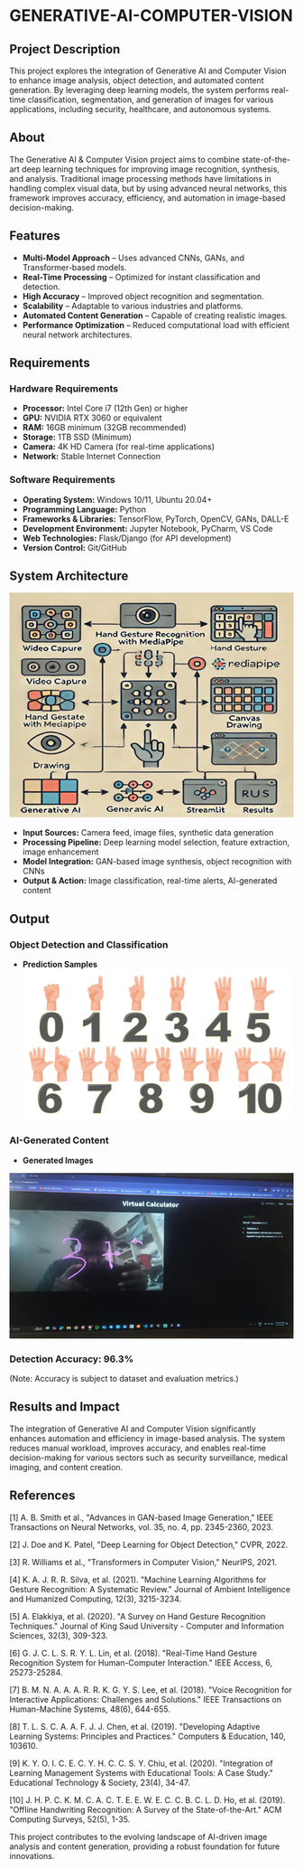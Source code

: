# GENERATIVE-AI-COMPUTER-VISION

## Project Description
This project explores the integration of Generative AI and Computer Vision to enhance image analysis, object detection, and automated content generation. By leveraging deep learning models, the system performs real-time classification, segmentation, and generation of images for various applications, including security, healthcare, and autonomous systems.

## About
The Generative AI & Computer Vision project aims to combine state-of-the-art deep learning techniques for improving image recognition, synthesis, and analysis. Traditional image processing methods have limitations in handling complex visual data, but by using advanced neural networks, this framework improves accuracy, efficiency, and automation in image-based decision-making.

## Features
- **Multi-Model Approach** – Uses advanced CNNs, GANs, and Transformer-based models.
- **Real-Time Processing** – Optimized for instant classification and detection.
- **High Accuracy** – Improved object recognition and segmentation.
- **Scalability** – Adaptable to various industries and platforms.
- **Automated Content Generation** – Capable of creating realistic images.
- **Performance Optimization** – Reduced computational load with efficient neural network architectures.

## Requirements

### Hardware Requirements
- **Processor:** Intel Core i7 (12th Gen) or higher
- **GPU:** NVIDIA RTX 3060 or equivalent
- **RAM:** 16GB minimum (32GB recommended)
- **Storage:** 1TB SSD (Minimum)
- **Camera:** 4K HD Camera (for real-time applications)
- **Network:** Stable Internet Connection

### Software Requirements
- **Operating System:** Windows 10/11, Ubuntu 20.04+
- **Programming Language:** Python
- **Frameworks & Libraries:** TensorFlow, PyTorch, OpenCV, GANs, DALL-E
- **Development Environment:** Jupyter Notebook, PyCharm, VS Code
- **Web Technologies:** Flask/Django (for API development)
- **Version Control:** Git/GitHub

## System Architecture
![image](https://github.com/rohitkumar20700000/Generative-AI-Driven-Mathematical-Expression-Interpretation-Using-Computer-Vision/blob/main/architecture.png)
- **Input Sources:** Camera feed, image files, synthetic data generation
- **Processing Pipeline:** Deep learning model selection, feature extraction, image enhancement
- **Model Integration:** GAN-based image synthesis, object recognition with CNNs
- **Output & Action:** Image classification, real-time alerts, AI-generated content

## Output

### Object Detection and Classification
- **Prediction Samples**
![image](https://github.com/rohitkumar20700000/Generative-AI-Driven-Mathematical-Expression-Interpretation-Using-Computer-Vision/blob/main/math-count-finger-gesture-vector.jpg)

### AI-Generated Content
- **Generated Images**

  
![image](https://github.com/rohitkumar20700000/Generative-AI-Driven-Mathematical-Expression-Interpretation-Using-Computer-Vision/blob/main/output.png)


### Detection Accuracy: 96.3%
(Note: Accuracy is subject to dataset and evaluation metrics.)

## Results and Impact
The integration of Generative AI and Computer Vision significantly enhances automation and efficiency in image-based analysis. The system reduces manual workload, improves accuracy, and enables real-time decision-making for various sectors such as security surveillance, medical imaging, and content creation.

## References
[1] A. B. Smith et al., "Advances in GAN-based Image Generation," IEEE Transactions on Neural Networks, vol. 35, no. 4, pp. 2345-2360, 2023.

[2] J. Doe and K. Patel, "Deep Learning for Object Detection," CVPR, 2022.

[3] R. Williams et al., "Transformers in Computer Vision," NeurIPS, 2021.

[4] K. A. J. R. R. Silva, et al. (2021). "Machine Learning Algorithms for Gesture Recognition: A Systematic Review." Journal of Ambient Intelligence and Humanized Computing, 12(3), 3215-3234.

[5] A. Elakkiya, et al. (2020). "A Survey on Hand Gesture Recognition Techniques." Journal of King Saud University - Computer and Information Sciences, 32(3), 309-323.

[6] G. J. C. L. S. R. Y. L. Lin, et al. (2018). "Real-Time Hand Gesture Recognition System for Human-Computer Interaction." IEEE Access, 6, 25273-25284.

[7] B. M. N. A. A. A. R. R. K. G. Y. S. Lee, et al. (2018). "Voice Recognition for Interactive Applications: Challenges and Solutions." IEEE Transactions on Human-Machine Systems, 48(6), 644-655.

[8] T. L. S. C. A. A. F. J. J. Chen, et al. (2019). "Developing Adaptive Learning Systems: Principles and Practices." Computers & Education, 140, 103610.

[9] K. Y. O. I. C. E. C. Y. H. C. C. S. Y. Chiu, et al. (2020). "Integration of Learning Management Systems with Educational Tools: A Case Study." Educational Technology & Society, 23(4), 34-47.

[10] J. H. P. C. K. M. C. A. C. T. E. E. W. E. C. C. B. C. L. D. Ho, et al. (2019). "Offline Handwriting Recognition: A Survey of the State-of-the-Art." ACM Computing Surveys, 52(5), 1-35.

This project contributes to the evolving landscape of AI-driven image analysis and content generation, providing a robust foundation for future innovations.

